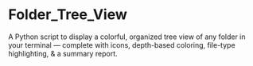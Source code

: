 # Folder_Tree_View
A Python script to display a colorful, organized tree view of any folder in your terminal — complete with icons, depth-based coloring, file-type highlighting, &amp; a summary report.
